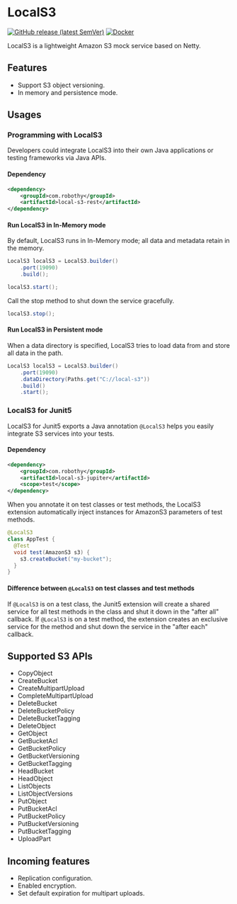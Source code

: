 # LocalS3

[![GitHub release (latest SemVer)](https://img.shields.io/github/v/release/Robothy/local-s3?display_name=tag&color=blueviolet)](https://github.com/Robothy?tab=packages&repo_name=local-s3)
[![Docker](https://img.shields.io/badge/docker-%230db7ed.svg?logo=docker&logoColor=white)](https://hub.docker.com/repository/docker/luofuxiang/local-s3)


LocalS3 is a lightweight Amazon S3 mock service based on Netty.

## Features

+ Support S3 object versioning.
+ In memory and persistence mode.

## Usages

### Programming with LocalS3

Developers could integrate LocalS3 into their own Java applications or testing frameworks via Java APIs.

#### Dependency

```xml
<dependency>
    <groupId>com.robothy</groupId>
    <artifactId>local-s3-rest</artifactId>
</dependency>
```
#### Run LocalS3 in In-Memory mode

By default, LocalS3 runs in In-Memory mode; all data and metadata retain in the memory.

```java
LocalS3 localS3 = LocalS3.builder()
    .port(19090)
    .build();

localS3.start();
```

Call the stop method to shut down the service gracefully.

```java
localS3.stop();
```


#### Run LocalS3 in Persistent mode

When a data directory is specified, LocalS3 tries to load data from and store all data in the path.


```java
LocalS3 localS3 = LocalS3.builder()
    .port(19090)
    .dataDirectory(Paths.get("C://local-s3"))
    .build()
    .start();
```

### LocalS3 for Junit5

LocalS3 for Junit5 exports a Java annotation `@LocalS3` helps you easily integrate S3 services into your tests.

#### Dependency

```xml
<dependency>
    <groupId>com.robothy</groupId>
    <artifactId>local-s3-jupiter</artifactId>
    <scope>test</scope>
</dependency>
```

When you annotate it on test classes or test methods, the LocalS3 extension automatically inject instances
for AmazonS3 parameters of test methods.

```java
@LocalS3
class AppTest {
  @Test
  void test(AmazonS3 s3) {
    s3.createBucket("my-bucket");
  }
}
```

#### Difference between `@LocalS3` on test classes and test methods

If `@LocalS3` is on a test class, the Junit5 extension will create a shared service for all test methods in the class
and shut it down in the "after all" callback.
If `@LocalS3` is on a test method, the extension creates an exclusive service for the method and shut down the
service in the "after each" callback.

## Supported S3 APIs

+ CopyObject
+ CreateBucket
+ CreateMultipartUpload
+ CompleteMultipartUpload
+ DeleteBucket
+ DeleteBucketPolicy
+ DeleteBucketTagging
+ DeleteObject
+ GetObject
+ GetBucketAcl
+ GetBucketPolicy
+ GetBucketVersioning
+ GetBucketTagging
+ HeadBucket
+ HeadObject
+ ListObjects
+ ListObjectVersions
+ PutObject
+ PutBucketAcl
+ PutBucketPolicy
+ PutBucketVersioning
+ PutBucketTagging
+ UploadPart

## Incoming features

+ Replication configuration.
+ Enabled encryption.
+ Set default expiration for multipart uploads.

